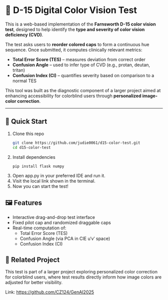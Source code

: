 # 🎨 D-15 Digital Color Vision Test

This is a web-based implementation of the **Farnsworth D-15 color vision test**, designed to help identify the **type and severity of color vision deficiency (CVD)**.

The test asks users to **reorder colored caps** to form a continuous hue sequence. Once submitted, it computes clinically relevant metrics:

- **Total Error Score (TES)** – measures deviation from correct order  
- **Confusion Angle** – used to infer type of CVD (e.g., protan, deutan, tritan)  
- **Confusion Index (CI)** – quantifies severity based on comparison to a normal TES

This tool was built as the diagnostic component of a larger project aimed at enhancing accessibility for colorblind users through **personalized image-color correction**.

---

## 🚀 Quick Start

1. Clone this repo
      ```bash
   git clone https://github.com/judie0061/d15-color-test.git
   cd d15-color-test
  
2. Install dependencies
      ```bash
   pip install flask numpy
3. Open app.py in your preferred IDE and run it.
4. Visit the local link shown in the terminal.
5. Now you can start the test!


## 🖼️ Features
- Interactive drag-and-drop test interface
- Fixed pilot cap and randomized draggable caps
- Real-time computation of:
    - Total Error Score (TES)
    - Confusion Angle (via PCA in CIE u′v′ space)
    - Confusion Index (CI)
 

## 🔗 Related Project

This test is part of a larger project exploring personalized color correction for colorblind users, where test results directly inform how image colors are adjusted for better visibility.

Link: https://github.com/CZ124/GenAI2025
